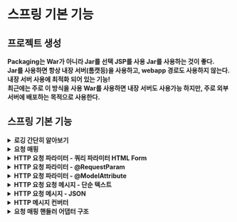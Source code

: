 # 스프링 기본 기능  

## 프로젝트 생성
**Packaging는 War가 아니라 Jar를 선택 JSP를 사용 Jar를 사용하는 것이 좋다.  
Jar를 사용하면 항상 내장 서버(톰캣등)을 사용하고, webapp 경로도 사용하지 않는다.  
내장 서버 사용에 최적화 되어 있는 기능!  
최근에는 주로 이 방식을 사용 War를 사용하면 내장 서버도 사용가능 하지만, 주로 외부 서버에 배포하는 목적으로 사용한다.**

## 스프링 기본 기능 
<details>
<summary><b>로깅 간단히 알아보기</b></summary>  

<div markdown="1">  
  
**운영 시스템에서는 System.out.println() 같은 시스템 콘솔을 사용해서 필요한 정보를 출력하지 않고, 별도의 로깅 라이브러리를 사용해서 로그를 출력한다. 참고로 로그 관련 라이브러리도 많다.**

**로깅 라이브러리** 

- **SLF4J**
- **Logback**

**로그 라이브러리는 Logback, Log4J, Log4J2 등등 수 많은 라이브러리가 있는데, 그것을 통합해서 인터페이스로 제공하는 것이 바로 SLF4J 라이브러리**

**쉽게 이야기해서 SLF4J는 인터페이스이고, 그 구현체로 Logback 같은 로그 라이브러리를 선택하면 된다. 실무에서는 스프링 부트가 기본으로 제공하는 logback을 대부분 사용**

**로그 선언**
- **private Logger log = LoggerFactory.getLogger(getClass());**
- **private static final Logger log  = LoggerFactory.getLogger(Xxx.class)**
- **@Slf4J : 롬복 사용가능**

**로그 호출**
- **log.info(”hello”)**
- **System.out.println(”hello”)**

**시스템 콘솔로 직접 출력하는 것 보다 로그를 사용하면 다음과 같은 장점이 있다. 실무에서는 항상 로그를 사용해야 한다.**

`log.trace();`

`log.debug();` **개발서버에서보는 로그** 

`log.info();`  **중요한 정보 or 비즈니스 정보거나 운영시스템에서 봐야할 정보**

`log.warn();`  **위험한 경고** 

`log.error();`  **에러 파일로 남길 수 있음** 

[`application.properties`](http://application.properties)**에 로그레벨 설정** 

```
#hello.springmvc 패키지와 그 하위 로그 레벨 설정
logging.level.hello.springmvc=trace 
```

**매핑 정보**

- `@RestController`
    - `@Controller` **는 반환 값이 String 이면 뷰 이름으로 인식된다. 그래서 뷰를 찾고 뷰가 렌더링 된다.**
    - `@RestController` **는 반환 값으로 뷰를 찾는 것이 아니라, HTTP 메시지 바디에 바로 입력한다. 따라서 실행 결과로 ok메시지를 받을 수 있다.** `@RequestBody` **와 관련이 있다.**

**테스트**

- **로그가 출력되는 포멧 확인**
    - **시간, 로그, 레벨, 프로세스 ID, 쓰레드 명, 클래스명, 로그 메시지**
- **로그 레벨 설정을 변경해서 출력 결과를 보자**
    - `**LEVEL : TRACE > DEBUG > INFO > WARN > ERROR**`
    - **개발 서버는 debug가 출력**
    - **운영 서버는 info 출력**
- `**@Slf4J` 로 변경**

**올바른 로그 사용법**

- **`log.debug(”trace my log =” + data);`**
    - **로그 출력 레벨을 info로 설정해도 해당 코드에 있는 ”trace my log =” + data가 실제 실행이 되어 버린다. 결과적으로 문자 더하기 연산이 발생한다.**
- **`log.debug(”data={}”, data);`**
    - **로그 출력 레벨을 info로 설정하면 아무것도 발생하지 않는다. 따라서 앞과 같은 의미없는 연산이 발생하지 않는다.**

**로그 사용시 장점**

- **쓰레드 정보, 클래스 이름 같은 부가 정보를 함께 볼 수 있고, 출력 모양을 조정할 수 있다.**
- **로그 레벨에 따라, 개발 서버에서는 모든 로그를 출력하고, 운영서버에서는 출력하지 않는 등 로그를 상황에 맞게 조절 할 수 있다.**
- **시스템 아웃 콘솔에서만 출력하는 것이 아니라, 파일이나 네트워크 등, 로그를 별도의 위치에 남길 수 있다. 특히 파일로 남길 때는 일별, 특정 용량에 따라 로그를 분할하는 것도 가능하다.**
- **성능도 일반 System.out 보다 좋다. (내부 버퍼링, 멀티 쓰레드 등등) 그래서 실무에서는 꼭 로그를 사용해야 한다.**

- **logf4, logback 참고 사이트**
    - **SLF4J - [http://www.slf4j.org](http://www.slf4j.org)**
    - **Logback - [http://logback.qos.ch](http://logback.qos.ch)**
- **스프링 부트가 제공하는 로그 기능**
    - [**https://docs.spring.io/spring-boot/docs/current/reference/html/spring-boot-features.html#boot-features-logging**](https://docs.spring.io/spring-boot/docs/current/reference/html/spring-boot-features.html#boot-features-logging)

</div>
</details>  

<details>
<summary><b>요청 매핑</b></summary>  

<div markdown="1">  
  
  - **RequestMapping(”/hello-basic”)**
    - **/hello-basic URL 호출이 오면 이 메서드가 실행되도록 매칭**
    - **대부분의 속성을 배열[] 로 제공하므로 다중 설정이 가능하다. {”/hello-baisc”, “hello-go”}**

**둘다 허용**

**다음 두가지 요청은 다른 URL이지만, 스프링은 다음 URL 요청들을 같은 요청으로 매핑한다.**

- **매핑 :** `“/hello-basic`
- **URL 요청 :** `“/hello-basic”`, `“/hello-basic/”`

**HTTP 메서드** 

**@RequestMapping 에 method 속성으로 HTTP 메서드를 지정하지 않으면 HTTP 메서드와 무관하게 호출된다. 모두 허용 GET, HEAD, POST, PUT, PATCH, DELETE**

**PathVariable(경로 변수) 사용**

- **http://localhost:9000/mapping/userA**

**최근 HTTP API는 다음과 같이 리소스 경로에 식별자를 넣는 스타일을 선호**

- **/mapping/userA**
- **/users/1**
- **@RequestMapping 은 URL 경로를 템플릿화 할 수 있는데, @PathVariable 를 사용하면 매칭 되는 부분을 편리하게 조회할 수 있다.**
- **@PathVariable 의 이름과 파라미터 이름이 같으면 생략할 수 있다.**

**Media타입 조건 매핑 Content-Type, Consume**

**HTTP 요청의 Content-Type 헤더를 기반으로 미디어 타입으로 매핑한다.**

**만약 맞지 않으면 HTTP 415 상태코드(Unsupported Media Type)을 반환한다.**

</div>
</details>  

<details>
<summary><b>HTTP 요청 파라미터 - 쿼리 파라미터 HTML Form</b></summary>  

<div markdown="1">  
 
  **HTTP 요청 데이터 조회 - 개요**

**클라이언트에서 서버로 요청 데이터를 전달할 때는 주로 다음 3가지 방법을 사용.**

**GET - 쿼리 파라미터**

- **url?username=hello&age=20**
- **메시지 바디 없이, URL의 쿼리 파라미터에 데이터를 포함해서 전달**
- **예) 검색, 필터, 페이징등에서 많이 사용하는 방식**

**POST - HTML Form**

- **content-type : application/x-www-form-urlencoded**
- **메시지 바디에 쿼리 파라미터 형식으로 전달 username=hello&age=20**
- **예) 회원가입, 상품 주문, HTML Form 사용**

**HTTP message body 에 데이터를 직접 담아서 요청**

- **HTTP API에서 주로 사용, JSON, XML, TEXT**
- **데이터 형식은 주로 JSON사용**

- **POST, PUT, PATCH**

**요청 파라미터 - 쿼리 파라미터, HTML Form**

**HttpServletRequest 의 request.getParameter() 를 사용하면 다음 두 가지 요청 파라미터를 조회할 수 있다.**

**GET, 쿼리 파라미터 전송**

**예시**

[](http://localhost:9000/request)**http://localhost:9000/request-param?username=hello&age=20**

**POST, HTML Form 전송**

**예시**

**POST /request-param …**

**content-type : application/x-www-form-urlencoded**

**username=hello&age=20**

**GET 쿼리 파라미터 전송 방식이든, POST HTML Form 전송 방식이든 둘다 형식이 같으므로 구분없이 조회할 수 있다. 이것을 간단히 요청 파라미터 (request parameter)이라고 한다.**

</div>
</details>  

<details>
<summary><b>HTTP 요청 파라미터 - @RequestParam</b></summary>  

<div markdown="1">  
  
**스프링이 제공하는 @RequestParam 을 사용하면 요청 파라미터를 매우 편리하게 사용할 수 있다.**

**HTTP 파라미터 이름이 변수 이름과 같으면 @RequestParam(name=”xx”)생략 가능**

**String, int, Integer 등의 단순 타입이면  @RequestParam 도 생략 가능 → 클래스 타입 불가**

**참고** 

**이렇게 애노테이션을 완전히 생략해도 되는데, 너무 없는 것도 약간 과하다는 주관적 생각이 있다.**

**@ReqeustParam  이 있으면 명확하게  파라미터에서 데이터를 읽는 다는 것을 알수 있다.**

- **@RequestParam.required**
    - **파라미터 필수 여부**
    - **기본값이 파라미터 필수(true)이다.**
- **/request-param 요청**
    - **username 이 없으므로 400예외가 발생한다.**
- **주의! 파라미터 이름만 사용**
    - **/request-param 요청**
    - **파라미터 이름만 있고 값이 없는 경우 → 빈문자로 통과 (””)**
- **주의! 기본형(primitive)에 null입력**
    - **/request-param요청**
    - **@RequestParam(required=flase) int age**

**null 을 int 에 입력하는 것은 불가능(500 예외 발생)**

**따라서 null을 받을 수 있는 Integer로 변경하거나 또는 다음에 나오는 defaultValue 사용**

**기본 값 적용 - @RequestParam(defaultValue=”guest”) String username**

**파라미터에 값이 없는 경우 defaultValue를 사용하면 기본 값을 적용할 수 있다.**

**이미 기본 값이 있기 때문에 required 는 의미 없다.**

**defaultValue는 빈 문자의 경우에도 설정한 기본 값이 적용된다.**

**/request-param?username=**

**파라미터 Map, MultiValueMap으로 조회**

- **@RequestParam Map**
    - **Map(key=value)**
- **@RequestParam MultiValueMap**
    - **MultiValueMap(key=[value1,value2,value…] ex(key=userId, value=[id1,id2,id…])**

**파라미터의 값이 1개가 확실하다면 Map을 사용해도 되지만, 그렇지 않다면 MultiValueMap 을 사용하자** 


</div>
</details>  

<details>
<summary><b>HTTP 요청 파라미터 - @ModelAttribute</b></summary>  

<div markdown="1">  
  
**실제 개발을 하면 요청 파라미터를 받아서 필요한 객체를 만들고 그 객체에 값을 넣어주어야 한다. 보통 다음과 같이 작성할 것이다.**

```java
@RequestParam String username;
@RequestParam int age;

HelloData data = new HelloData();
data.setUsername(username);
data.setAge(age);
```

**스프링은 이 과정을 완전히 자동화해주는 @ModelAttribute 기능을 제공한다.**

**먼저 요청 파라미터를 바인딩 받을 객체를 만들자.**

- **롬복 @Data**
    - **@Getter, @Setter, @ToString, @EqualsAndHashCode, @RequiredArgsConstructor 를 자동으로 적용해준다.**

```java
@ResponseBody
    @GetMapping("/model-attribute-v1")
    public String moodelAttributeV1(@ModelAttribute HelloData helloData) {
        log.info("username={}, age={}", helloData.getUsername(), helloData.getAge());
        log.info("helloData={}",helloData.toString());
        return "ok";
    }
```

스프링MVC는 @ModelAttribute가 있으면 다음을 실행한다.

- HelloData 객체를 생성한다.
- 요청 파라미터 이름으로 HelloData 객체의 프로퍼티를 찾는다. 그리고 해당 프로퍼티의 setter 를 호출해서 파라미터의 값을 입력(바인딩)한다.
- 예) 파라미터 이름이 username이면 setUsername() 메서드를 찾아서 호출하면서 값을 입력한다.

여기서 프로퍼티란 getXxx, setXxx 

바인딩 오류

age = abc 처럼 숫자가 들어가야 할 곳에 문자를 넣으면, BindException 이 발생

```java
@ResponseBody
    @GetMapping("/model-attribute-v2")
    public String modelAttributeV2(HelloData helloData) {
        log.info("username={}, age={}", helloData.getUsername(), helloData.getAge());
        return "ok";
    }
```

**modelAttribute는 생략할 수 있다.** 

**그런데 @RequestParam 도 생략 할 수 있으니 혼란이 발생할 수 있다.**

**스프링은 해당 생략시 다음과 같은 규칙을 적용**

- **Stirng, int, Integer 같은 단순 타입 → @RequestParam**
- **나머지 → ModelAttribute(argument resolver로 지정해둔 타입 외)**
- **argument resolver 이란 HttpServlet 같은 (예약)지정되어있는 것**
</div>
</details>  

<details>
<summary><b>HTTP 요청 요청 메시지 - 단순 텍스트</b></summary>  

<div markdown="1">  
  
- **HTTP message body 에 데이터를 직접 담아서 요청**
    - **HTTP API에서 주로 사용, JSON, XML, TEXT**
    - **데이터 형식은 주로 JSON사용**
    - **POST, PUT PATCH**

**요청 파라미터와 다르게, HTTP 메시지 바디를 통해 데이터가 직접 데이터가 넘어오는 경우는 @RequestParam , @ModelAttribute를 사용할 수 있다. (물론 HTML Form 형식으로 전달되는 경우는 요청 파라미터로 인정된다.)**

- **HTTP 메시지 바디의 데이터는 InputStream를 사용해서 직접 읽을 수 있다.**

**스프링 MVC는 다음 파라미터를 지원한다.**

- **HttpEntity : HTTP header, body 정보를 편리하게 조회**
    - **메시지 바디 정보를 직접 조회**
    - **요청 파라미터를 직접조회 하는 기능과 관계 없음 : @RequestParam X, @ModelAttribute X**
- **HttpEntity는 응답에도 사용 가능**
    - **메시지 바디 정보 직접 반환**
    - **바디 정보 포함 가능**
    - **view 조회 X**

**HttpEntity 를 상속받은 다음 객체들도 같은 기능을 제공한다.**

- **@RequestEntity**
    - **HttpMethod, url 정보가 추가, 요청에서 사용**
- **@ResponseEntity**
    - **HTTP 상태 코드 설정 가능, 응답에서 사용**
    - **return new ResponseEntity<String>(”Hello world”, responseHeaders, HttpStatus.CREATED)**

**참고**

**스프링 MVC 내부에서 HTTP 메시지 바디를 읽어서 문자나 객체로 변환해서 전달해주는데, 이때 HTTP 메시지 컨버터 라는 기능을 사용한다.** 

**@RequestBody** 

**@RequestBody를 사용하면 HTTP 메시지 바디 정보를 편리하게 조회할 수 있다. 참고로 헤더 정보가 필요하다면 HttpEntity를 사용하거나 @RequestHeader를 사용하면 된다.**

**이렇게 메시지 바디를 직접 조회하는 기능은 요청 파라미터를 조회하는 @ReuqestParam, @ModelAttribute와는 전혀 관계가 없다.**

**요청 파라미터 vs HTTP 메시지 바디**

- **요청 파라미터를 조회하는 기능 : @RequestParam, @ModelAttribute**
- **HTTP 메시지 바디를 직접 조회하는 기능 : @RequestBody**

**@ResponseBody**

**@ResponseBody 를 사용하면 응답 결과를 HTTP 메시지 바디에 직접 담아서 전달할수 있다**  

**물론 이 경우에도 view를 사용하지 않는다.**
</div>
</details>  

<details>
<summary><b>HTTP 요청 메시지 - JSON</b></summary>  

<div markdown="1">  
  
**@ReqeustBody 객체 파라미터**

- **@RequestBody HelloData data**
- **@RequestBody 에 직접 만든 객체를 지정할 수 있다.**

**HttpEntity, @RequestBody를 사용하면 HTTP 메시지 컨버터가 HTTP 메시지 바디의 내용을 우리가 원하는 문자나 객체 등으로 변환해준다.** 

**HTTP 메시지 컨버터는 문자 뿐만 아니라 JSON도 객체로 변환해준다.**

**@RequestBody는 생략 불가능**

**@ResponseBody** 

**응답의 경우에도 @ResponseBody를 사용하면 해당 객체를 HTTP 메시지 바디에 직접 넣어줄 수 있다.**

**물론 이 경우에도 HttpEntity 를 사용해도 된다.**

- **@RequestBody 요청**
    - **JSON요청 → HTTP 메시지 컨버터 → 객체**
- **@ResponseBody 응답**
    - **객체 → HTTP 메시지 컨버터 → JSON 응답**

**HTTP 응답 → 정적 리소스, 뷰 템플릿**

**응답 데이터는 이미 아페서 일부 다룬 내용들이지만, 응답 부분에 초점을 맞추어서 정리해보자.**

**스프링(서버)에서 응답 데이터를 만드는 방법은 크게 3가지이다.**

 ****

- **정적 리소스**
    - **예) 웹 브라우저에 정적인 HTML, CSS, JS 를 제공할 때는 정적리소스를 사용한다.**
- **뷰 템플릿 사용**
    - **예) 웹 브라우저에 등록된 HTML을 제공할 때는 뷰 템플릿을 사용한다.**
- **HTTP메시지 사용**
    - **HTTP API를 제공하는 경우에는 HTML이 아니라 데이터를 전달해야 하므로, HTTP메시지 바디에 JSON같은 형식으로 데이터를 실어 보낸다.**

**정적리소스**  

**스프링 부트는 클래스패스의 다음 디렉토리에 있는 정적 리소스를 제공한다.**

**/static , /public, /resources, /META-INF/resources**

**뷰 템플릿**

**뷰 템플릿을 거쳐서 HTML이 생성되고 , 뷰가 응답을 만들어서 전달한다.**

**일반적으로 HTML을 동적으로 생성하는 용도로 사용되지만, 다른 것들도 가능하다. 뷰 템플릿이 만들 수 있는 것이라면 뭐든지 가능하다.**

**스프링 부트는 기본 뷰 템플릿 경로를 제공한다.**

**뷰 템플릿 경로** 

**/src/main/resources/templates**

**String을 반환하는 경우 - View of HTTP 메시지**

**@ResponseBody 가 없으면 response/hello 로 뷰 리졸버가 실행되어서 뷰를 찾고, 렌더링 한다.**

**@ResponseBody 가 있으면 뷰 리졸버를 실행하지 않고, HTTP 메시지 바디에 직접, response/hello 라는 문자가 입력된다.**

**여기서는 뷰의 논리 이름인 response/hello를 반환하면 다음 경로의  뷰 템플릿이 렌더링 되는 것을 확인할 수 있다.**

- **실행 : templates/resources/hello.html**

**void 를 반환하는 경우** 

- **@Controller 를 사용하고, HttpServletResponse, OutputStream(Writer) 같은 HTTP 메시지 바디를 처리하는 파라미터가 없으면 요청 URL을 참고해서 논리 뷰 이름으로 사용**
    - **요청 URL : /resources/hello**
    - **실행 : templates/response.hello.html**
- **참고로 이 방식은 명시성이 너무 떨어지고 이렇게 딱 맞는 경우도 많이 없어서, 권장하지 않음**

**HTTP메시지 @ResponseBody, HttpEntity 를 사용하면 뷰 템플릿을 사용하는 것이 아니라, HTTP 메시지 바디에 직접 응답 데이터를 출력할 수 있다.**

**Thymeleaf 스프링 부트 설정**

**build.gradle에 Thymeleaf 라이브러리를 추가하면 스프링 부트가 자동으로 ThymeleafViewResolver 와 필요한 스프링 빈들을 등록한다. 그리고 다음 설정도 사용한다. 이 설정은 기본 값이기 때문에 변경이 필요한 때만 설정하면 된다.**

**application.properties**

```java
spring.thymeleaf.perfix=classpath:/templates/
spring.thymeleaf.suufix=.html
```

**HTTP 응답 - HTTP API, 메시지 바디에 직접 입력**

**HTTP API를 제공하는 경우에는 HTML이 아니라 데이터를 전달해야 하므로, HTTP 메시지 바디에 JSON같은 형식으로 데이터를 실어 보낸다.**  

</div>
</details>  
  
<details>
<summary><b>HTTP 메시지 컨버터</b></summary>  

<div markdown="1">   
  
  **뷰 템플릿으로 HTML을 생성해서 응답하는 것이 아니라, HTTP API처럼 JSON데이터를 HTTP 메시지 바디에서 직접 읽거나 쓰는 경우 HTTP 메시지 컨버터를 사용하면 편리하다.**

**@ResponseBody 사용 원리**

- **@ResponseBody 를 사용**
    - **HTTP의 Body에 문자 내용을 직접 반환**
    - **viewResolver 대신에 HttpMessageConverter 가 동작**
    - **기본 문자처리 : StringHttpMessageConverter**
    - **기본 객체처리 : MappingJackson2HttpMessageConverter**
    - **byte 처리 등등 기타 여러 HttpMessageConverter 가 기본으로 등록되어 있음**

**참고 : 응답의 경우 클라이언트 HTTP Accept 헤더와 서버의 컨트롤러 반환 타입 정보 둘을 조합해서 HttpMessageConverter 가 선택된다.**

**스프링 MVC는 다음의 경우에 HTTP 메시지 컨버터를 적용한다.**

- **HTTP 요청 : @RequestBody, HttpEntity(RequestEntity);**
- **HTTP 응답 : @ResponseBody, HttpEntity(ResponseEntity);**

**HTTP 메시지 컨버터 인터페이스** 

**org.springframework.http.converter.HttpMessageConverter**

```java
package org.springframework.http.converter;

public interface HttpMessageConverter<T> {
	boolean canRead(Class<?> clazz, @Nullable MediaType mediaType);
  boolean canWrite(Class<?> clazz, @Nullable MediaType mediaType);

  List<MediaType> getSupporteMediaTypes();

  T read(Class<? extends T> clazz, HttpInputMessage inputMessage)
        throws IOException, HttpMessageNotReadableException;
void write(T t, @Nullable MediaType contentType, HttpOutputMessage outputMessage)
        throws IOException, HttpMessageNotWritableException;
}
```

**HTTP 메시지 컨버터는 HTTP 요청, HTTP  응답 둘 다 사용된다.**

- **canRead(), canWrite() : 메시지 컨버터가 해당 클래스, 미디어타입을 지원하는지 체크**
- **read(), write() : 메시지 컨버터를 통해서 메시지를 읽고 쓰는 기능**

**스프링 부트 기본 메시지 컨버터**

```java
0 = ByteArrayHttpMessageConverter
1 = StringHttpMessageConverter
2 = MappingJackson2HttpMessageConverter
```

**스프링 부트는 다양한 메시지 컨버터를 제공하는데, 대상 클래스 타입과 미디어 타입 둘을 체크해서 사용여부를 결정, 만약 만족하지 않으면 다음 메시지 컨버터로 우선순위가 넘어간다.**

**몇가지 주요한 메시지 컨버터를 알아보자.**

- **ByteArrayHttpMessageConverter : byte[] 데이터를 처리한다.**
    - **클래스 타입 : byte[], 미디어 타입 : “*/*”**
    - **요청 예 ) : @RequestBody byte[] data**
    - **응답 예 ) : @ResponseBody return byte[] : 쓰기 미디어타입 application/octet-stream**
- **StringHttpMessageConverter : String 문자로 데이터를 처리한다.**
    - **클래스 타입 : String, 미디어 타입 : “*/*”**
    - **요청 예 ) : @RequestBody String data**
    - **응답 예 ) : @ResponseBody return “ok” : 쓰기 미디어 타입 text**
- **MappingJackson2HttpMessageConverter : application/json**
    - **클래스 타입 : 객체 또는 HashMap , 미디어 타입 application/json**
        - **클래스 타입 : 객체 또는 HashMap, 미디어 타입 application/json 관련**
        - **요청 예 ) @RequestBody HelloData data**
        - **응답 예 ) @ResponseBody return hellodata 쓰기 미디어타입 application/json 관련**
        

**HTTP 요청 데이터 읽기**

- **HTTP 요청이 오고, 컨트롤러에서 @RequestBody, HttpEntity 파라미터를 사용한다.**
- **메시지 컨버터가 메시지를 읽을 수 있는지 확인하기 위해 canRead()를 호출**
    - **대상 클래스 타입을 지원하는가**
        - **예) @RequestBody 의 대상 클래스 (byte[], String, HelloData)**
    - **HTTP 요청의 Content-Type 미디어 타입을 지원하는가**
        - **예) text/plain, application/json, */***
- **canRead() 조건을 만족하면 read()를 호출해서 객체 생성하고, 반환한다.**

**HTTP 응답 데이터 생성**

- **컨트롤러에서 @ResponseBody, HttpEntity 로 같이 반환된다.**
- **메시지 컨버터가 메시지를 쓸 수 있는지 확인하기 위해 canWrite() 를 호출한다.**
    - **대상 클래스 타입을 지원하는가**
        - **예 ) return의 대상 클래스 (byte[]. String, HelloData)**
    - **HTTP 요청의 Accept 미디어 타입을 지원하는가 (더 정확히는 @ReqeustMapping 의 produces)**
        - **예 ) text/plain, application/json, **/****
- **canWrite() 조건을 만족하면 read()를 호출해서 객체 생성하고, 반환한다.**


</div>
</details>  

<details>
<summary><b>요청 매핑 핸들러 어댑터 구조</b></summary>  

<div markdown="1">  
  
**그렇다면 HTTP 메시지 컨버터는 스프링 MVC어디에서 사용되는 것일까**

**모든 비밀은 애노테이션 기반의 컨트롤러, 즉 @RequestMapping을 처리하는 핸들러 어댑터인 RequestMappingHandlerAdapter 요청 매핑 핸들러 어댑터에 있다.**

**RequestMappingHandlerAdapter 동작 방식**  

![image](https://user-images.githubusercontent.com/106207558/219628758-e6bf96d1-7e39-4bbc-a3f8-57dfb0e6d466.png)  

**ArgumentResolver**

**생각해보면, 애노테션 기반의 컨트롤러는 매우 다양한 파라미터를 사용할 수 있었다. HttpServletRequest, Model 은 물론이고, @RequestParam, @ModelAttribute 같은 애노테이션 그리고 @RequestBody, HttpEntity 같은 HTTP 메시지를 처리하는 부분까지 매우 큰 유연함을 보여주었다. 이렇게 파라미터를 유연하게 처리할 수 있는 이유가 ArgumentResolver 덕분이다.**

**애노테이션 기반 컨트롤러를 처리하는 RequestMappingHandlerAdapter 는 바로 이 ArgumentResolver 를 호출하는 컨트롤러(핸들러)가 필요로 하는 다양한 파라미터 값(객체)를 생성한다. 그리고 이렇게 파라미터의 값이 모두 준비되면 컨트롤러를 호출하면서 값을 넘겨준다.**

**스프링은 30개가 넘는 ArgumentResolver 를 기본으로 제공** 

```java
public interface HandlerMethodArgumentResolver {
  boolean supportsParameter(MethodParameter parameter);
  
  @Nullable
  Object resolveArgument(MethodParameter parameter, 
  @Nullable ModelAndViewContainermavContainer,
  NativeWebRequest webRequest, @Nullable WebDataBinderFactory binderFactory) 
throws Exception;
}
```

**동작 방식**

**ArgumentResolver 의 supportsParameter() 를 호출해서 해당 파라미터를 지원하는지 체크하고 지원하면 resolveArgument() 를 호출해서 실제 객체를 생성한다.**

**ReturnValueHandler**

**HandlerMethodReturnValueHandler 를 줄여서 ReturnValueHandler 라 부른다.**

**ArgumentResolver 와 비슷한데 이것은 응답 값을 변환하고 처리한다.**

**컨트롤러에서 String으로 뷰 이름을 변환해도, 동작하는 이유가 바로 ReturnValueHandler 덕분이다.**
</div>
</details>  
